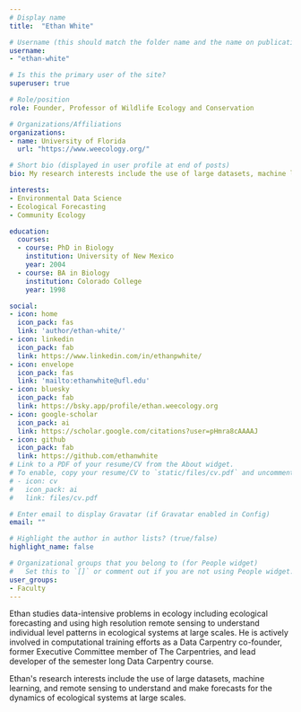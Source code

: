 ```yaml
---
# Display name
title:  "Ethan White"

# Username (this should match the folder name and the name on publications)
username: 
- "ethan-white"

# Is this the primary user of the site?
superuser: true

# Role/position
role: Founder, Professor of Wildlife Ecology and Conservation

# Organizations/Affiliations
organizations:
- name: University of Florida
  url: "https://www.weecology.org/"

# Short bio (displayed in user profile at end of posts)
bio: My research interests include the use of large datasets, machine learning, and remote sensing to understand and make forecasts for the dynamics of ecological systems at large scales

interests:
- Environmental Data Science
- Ecological Forecasting
- Community Ecology

education:
  courses:
  - course: PhD in Biology
    institution: University of New Mexico
    year: 2004
  - course: BA in Biology
    institution: Colorado College
    year: 1998

social:
- icon: home
  icon_pack: fas
  link: 'author/ethan-white/'
- icon: linkedin
  icon_pack: fab
  link: https://www.linkedin.com/in/ethanpwhite/
- icon: envelope
  icon_pack: fas
  link: 'mailto:ethanwhite@ufl.edu'
- icon: bluesky
  icon_pack: fab
  link: https://bsky.app/profile/ethan.weecology.org
- icon: google-scholar
  icon_pack: ai
  link: https://scholar.google.com/citations?user=pHmra8cAAAAJ
- icon: github
  icon_pack: fab
  link: https://github.com/ethanwhite
# Link to a PDF of your resume/CV from the About widget.
# To enable, copy your resume/CV to `static/files/cv.pdf` and uncomment the lines below.
# - icon: cv
#   icon_pack: ai
#   link: files/cv.pdf

# Enter email to display Gravatar (if Gravatar enabled in Config)
email: ""

# Highlight the author in author lists? (true/false)
highlight_name: false

# Organizational groups that you belong to (for People widget)
#   Set this to `[]` or comment out if you are not using People widget.
user_groups:
- Faculty
---
```


Ethan studies data-intensive problems in ecology including ecological forecasting and using high resolution remote sensing to understand individual level patterns in ecological systems at large scales. He is actively involved in computational training efforts as a Data Carpentry co-founder, former Executive Committee member of The Carpentries, and lead developer of the semester long Data Carpentry course.

Ethan's research interests include the use of large datasets, machine learning, and remote sensing to understand and make forecasts for the dynamics of ecological systems at large scales.